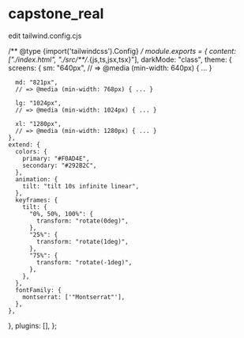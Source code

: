 # capstone_real
edit tailwind.config.cjs




/** @type {import('tailwindcss').Config} */
module.exports = {
  content: ["./index.html", "./src/**/*.{js,ts,jsx,tsx}"],
  darkMode: "class",
  theme: {
    screens: {
      sm: "640px",
      // => @media (min-width: 640px) { ... }

      md: "821px",
      // => @media (min-width: 768px) { ... }

      lg: "1024px",
      // => @media (min-width: 1024px) { ... }

      xl: "1280px",
      // => @media (min-width: 1280px) { ... }
    },
    extend: {
      colors: {
        primary: "#F0AD4E",
        secondary: "#292B2C",
      },
      animation: {
        tilt: "tilt 10s infinite linear",
      },
      keyframes: {
        tilt: {
          "0%, 50%, 100%": {
            transform: "rotate(0deg)",
          },
          "25%": {
            transform: "rotate(1deg)",
          },
          "75%": {
            transform: "rotate(-1deg)",
          },
        },
      },
      fontFamily: {
        montserrat: ['"Montserrat"'],
      },
    },
  },
  plugins: [],
};

